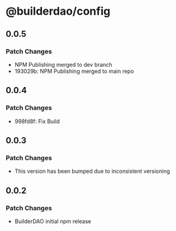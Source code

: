 # @builderdao/config

## 0.0.5

### Patch Changes

- NPM Publishing merged to dev branch
- 193029b: NPM Publishing merged to main repo

## 0.0.4

### Patch Changes

- 998fd8f: Fix Build

## 0.0.3

### Patch Changes

- This version has been bumped due to inconsistent versioning

## 0.0.2

### Patch Changes

- BuilderDAO initial npm release
